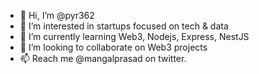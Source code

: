 - 👋 Hi, I’m @pyr362
- 👀 I’m interested in startups focused on tech & data
- 🌱 I’m currently learning Web3, Nodejs, Express, NestJS
- 💞️ I’m looking to collaborate on Web3 projects
- 📫 Reach me @mangalprasad on twitter.

<!---
pyr362/pyr362 is a ✨ special ✨ repository because its `README.md` (this file) appears on your GitHub profile.
You can click the Preview link to take a look at your changes.
--->
